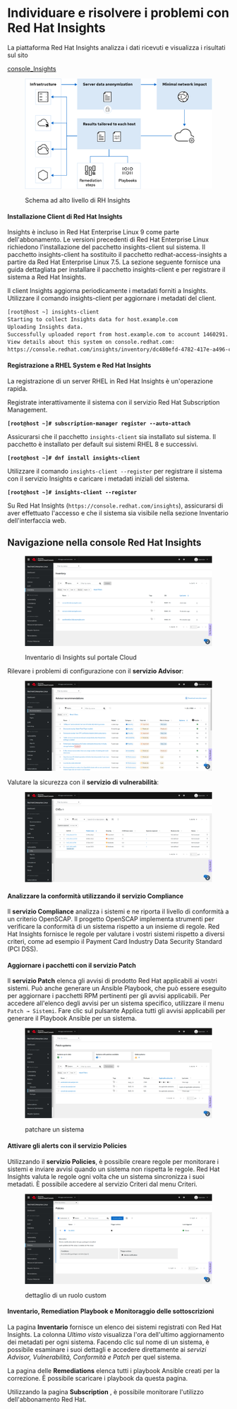 # Individuare e risolvere i problemi con Red Hat Insights

La piattaforma Red Hat Insights analizza i dati ricevuti e visualizza i risultati sul sito

[console\_Insights](https://console.redhat.com/insights)

<figure><img src="../.gitbook/assets/image.png" alt=""><figcaption><p>Schema ad alto livello di RH Insights</p></figcaption></figure>

#### Installazione Client di Red Hat Insights

Insights è incluso in Red Hat Enterprise Linux 9 come parte dell'abbonamento. Le versioni precedenti di Red Hat Enterprise Linux richiedono l'installazione del pacchetto insights-client sul sistema. Il pacchetto insights-client ha sostituito il pacchetto redhat-access-insights a partire da Red Hat Enterprise Linux 7.5. La sezione seguente fornisce una guida dettagliata per installare il pacchetto insights-client e per registrare il sistema a Red Hat Insights.

Il client Insights aggiorna periodicamente i metadati forniti a Insights. Utilizzare il comando insights-client per aggiornare i metadati del client.

```bash
[root@host ~] insights-client 
Starting to collect Insights data for host.example.com
Uploading Insights data.
Successfully uploaded report from host.example.com to account 1460291.
View details about this system on console.redhat.com:
https://console.redhat.com/insights/inventory/dc480efd-4782-417e-a496-cb33e23642f0
```

#### Registrazione a RHEL System e Red Hat Insights

La registrazione di un server RHEL in Red Hat Insights è un'operazione rapida.

Registrate interattivamente il sistema con il servizio Red Hat Subscription Management.

<pre><code><strong>[root@host ~]# subscription-manager register --auto-attach
</strong></code></pre>

Assicurarsi che il pacchetto `insights-client` sia installato sul sistema. Il pacchetto è installato per default sui sistemi RHEL 8 e successivi.

<pre><code><strong>[root@host ~]# dnf install insights-client
</strong></code></pre>

Utilizzare il comando `insights-client --register` per registrare il sistema con il servizio Insights e caricare i metadati iniziali del sistema.

<pre><code><strong>[root@host ~]# insights-client --register
</strong></code></pre>

Su Red Hat Insights (`https://console.redhat.com/insights`), assicurarsi di aver effettuato l'accesso e che il sistema sia visibile nella sezione Inventario dell'interfaccia web.

## Navigazione nella console Red Hat Insights

<figure><img src="../.gitbook/assets/image (2).png" alt=""><figcaption><p>Inventario di Insights sul portale Cloud</p></figcaption></figure>

Rilevare i problemi di configurazione con il **servizio Advisor**:

<figure><img src="../.gitbook/assets/image (3).png" alt=""><figcaption></figcaption></figure>

Valutare la sicurezza con il **servizio di vulnerabilità**:

<figure><img src="../.gitbook/assets/image (4).png" alt=""><figcaption></figcaption></figure>

#### Analizzare la conformità utilizzando il servizio Compliance

Il **servizio Compliance** analizza i sistemi e ne riporta il livello di conformità a un criterio OpenSCAP. Il progetto OpenSCAP implementa strumenti per verificare la conformità di un sistema rispetto a un insieme di regole. Red Hat Insights fornisce le regole per valutare i vostri sistemi rispetto a diversi criteri, come ad esempio il Payment Card Industry Data Security Standard (PCI DSS).

#### Aggiornare i pacchetti con il servizio Patch

Il **servizio Patch** elenca gli avvisi di prodotto Red Hat applicabili ai vostri sistemi. Può anche generare un Ansible Playbook, che può essere eseguito per aggiornare i pacchetti RPM pertinenti per gli avvisi applicabili. Per accedere all'elenco degli avvisi per un sistema specifico, utilizzare il menu `Patch → Sistemi`. Fare clic sul pulsante Applica tutti gli avvisi applicabili per generare il Playbook Ansible per un sistema.

<figure><img src="../.gitbook/assets/image (5).png" alt=""><figcaption><p>patchare un sistema</p></figcaption></figure>

#### Attivare gli alerts con il servizio Policies

Utilizzando il **servizio Policies**, è possibile creare regole per monitorare i sistemi e inviare avvisi quando un sistema non rispetta le regole. Red Hat Insights valuta le regole ogni volta che un sistema sincronizza i suoi metadati. È possibile accedere al servizio Criteri dal menu Criteri.

<figure><img src="../.gitbook/assets/image (6).png" alt=""><figcaption><p>dettaglio di un ruolo custom</p></figcaption></figure>

#### Inventario, Remediation Playbook e Monitoraggio delle sottoscrizioni

La pagina **Inventario** fornisce un elenco dei sistemi registrati con Red Hat Insights. La colonna _Ultimo visto_ visualizza l'ora dell'ultimo aggiornamento dei metadati per ogni sistema. Facendo clic sul nome di un sistema, è possibile esaminare i suoi dettagli e accedere direttamente ai _servizi Advisor, Vulnerabilità, Conformità e Patch_ per quel sistema.

La pagina delle **Remediations** elenca tutti i playbook Ansible creati per la correzione. È possibile scaricare i playbook da questa pagina.

Utilizzando la pagina **Subscription** , è possibile monitorare l'utilizzo dell'abbonamento Red Hat.
